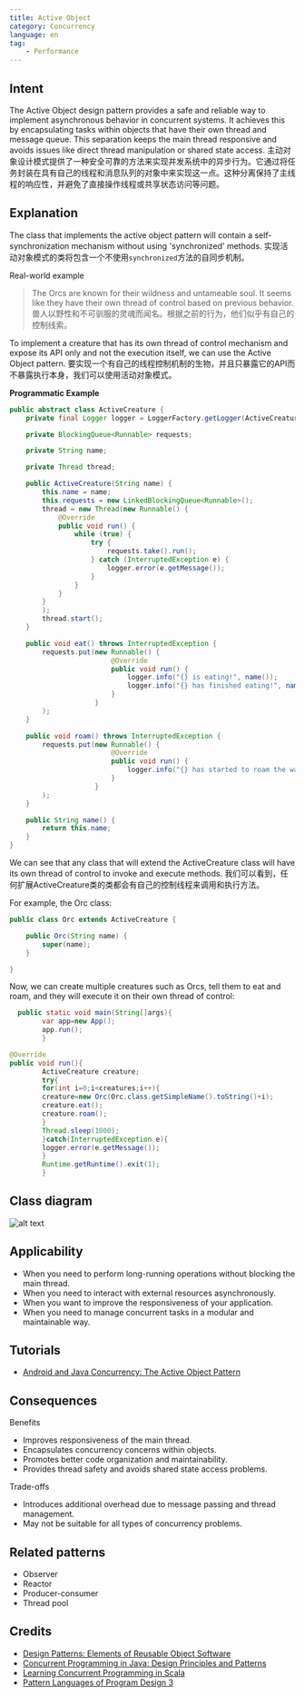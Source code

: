 ```yaml
---
title: Active Object
category: Concurrency
language: en
tag:
    - Performance
---
```


## Intent

The Active Object design pattern provides a safe and reliable way to implement asynchronous behavior in concurrent systems. It achieves this by encapsulating tasks within objects that have their own thread and message queue. This separation keeps the main thread responsive and avoids issues like direct thread manipulation or shared state access.
主动对象设计模式提供了一种安全可靠的方法来实现并发系统中的异步行为。它通过将任务封装在具有自己的线程和消息队列的对象中来实现这一点。这种分离保持了主线程的响应性，并避免了直接操作线程或共享状态访问等问题。

## Explanation

The class that implements the active object pattern will contain a self-synchronization mechanism without using 'synchronized' methods.
实现活动对象模式的类将包含一个不使用` synchronized `方法的自同步机制。

Real-world example

> The Orcs are known for their wildness and untameable soul. It seems like they have their own thread of control based on previous behavior.
> 兽人以野性和不可驯服的灵魂而闻名。根据之前的行为，他们似乎有自己的控制线索。

To implement a creature that has its own thread of control mechanism and expose its API only and not the execution itself, we can use the Active Object pattern.
要实现一个有自己的线程控制机制的生物，并且只暴露它的API而不暴露执行本身，我们可以使用活动对象模式。

**Programmatic Example**

```java
public abstract class ActiveCreature {
    private final Logger logger = LoggerFactory.getLogger(ActiveCreature.class.getName());

    private BlockingQueue<Runnable> requests;

    private String name;

    private Thread thread;

    public ActiveCreature(String name) {
        this.name = name;
        this.requests = new LinkedBlockingQueue<Runnable>();
        thread = new Thread(new Runnable() {
            @Override
            public void run() {
                while (true) {
                    try {
                        requests.take().run();
                    } catch (InterruptedException e) {
                        logger.error(e.getMessage());
                    }
                }
            }
        }
        );
        thread.start();
    }

    public void eat() throws InterruptedException {
        requests.put(new Runnable() {
                         @Override
                         public void run() {
                             logger.info("{} is eating!", name());
                             logger.info("{} has finished eating!", name());
                         }
                     }
        );
    }

    public void roam() throws InterruptedException {
        requests.put(new Runnable() {
                         @Override
                         public void run() {
                             logger.info("{} has started to roam the wastelands.", name());
                         }
                     }
        );
    }

    public String name() {
        return this.name;
    }
}
```

We can see that any class that will extend the ActiveCreature class will have its own thread of control to invoke and execute methods.
我们可以看到，任何扩展ActiveCreature类的类都会有自己的控制线程来调用和执行方法。

For example, the Orc class:

```java
public class Orc extends ActiveCreature {

    public Orc(String name) {
        super(name);
    }

}
```

Now, we can create multiple creatures such as Orcs, tell them to eat and roam, and they will execute it on their own thread of control:

```java
  public static void main(String[]args){
        var app=new App();
        app.run();
        }

@Override
public void run(){
        ActiveCreature creature;
        try{
        for(int i=0;i<creatures;i++){
        creature=new Orc(Orc.class.getSimpleName().toString()+i);
        creature.eat();
        creature.roam();
        }
        Thread.sleep(1000);
        }catch(InterruptedException e){
        logger.error(e.getMessage());
        }
        Runtime.getRuntime().exit(1);
        }
```

## Class diagram

![alt text](./etc/active-object.urm.png "Active Object class diagram")

## Applicability

* When you need to perform long-running operations without blocking the main thread.
* When you need to interact with external resources asynchronously.
* When you want to improve the responsiveness of your application.
* When you need to manage concurrent tasks in a modular and maintainable way.

## Tutorials

* [Android and Java Concurrency: The Active Object Pattern](https://www.youtube.com/watch?v=Cd8t2u5Qmvc)

## Consequences

Benefits

* Improves responsiveness of the main thread.
* Encapsulates concurrency concerns within objects.
* Promotes better code organization and maintainability.
* Provides thread safety and avoids shared state access problems.

Trade-offs

* Introduces additional overhead due to message passing and thread management.
* May not be suitable for all types of concurrency problems.

## Related patterns

* Observer
* Reactor
* Producer-consumer
* Thread pool

## Credits

* [Design Patterns: Elements of Reusable Object Software](https://amzn.to/3HYqrBE)
* [Concurrent Programming in Java: Design Principles and Patterns](https://amzn.to/498SRVq)
* [Learning Concurrent Programming in Scala](https://amzn.to/3UE07nV)
* [Pattern Languages of Program Design 3](https://amzn.to/3OI1j61)
